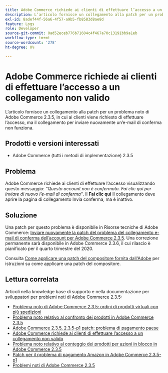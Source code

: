 ```yaml
---
title: Adobe Commerce richiede ai clienti di effettuare l’accesso a un collegamento non valido
description: L’articolo fornisce un collegamento alla patch per un problema noto di Adobe Commerce 2.3.5, in cui ai clienti viene richiesto di effettuare l’accesso, ma il collegamento per inviare nuovamente un’e-mail di conferma non funziona.
exl-id: 8adef44f-56a6-4f57-a9b5-fb8583d8ae8d
feature: Logs
role: Developer
source-git-commit: 0ad52eceb776b71604c4f467a70c13191bb9a1eb
workflow-type: tm+mt
source-wordcount: '278'
ht-degree: 0%

---
```


# Adobe Commerce richiede ai clienti di effettuare l’accesso a un collegamento non valido

L’articolo fornisce un collegamento alla patch per un problema noto di Adobe Commerce 2.3.5, in cui ai clienti viene richiesto di effettuare l’accesso, ma il collegamento per inviare nuovamente un’e-mail di conferma non funziona.

## Prodotti e versioni interessati

* Adobe Commerce (tutti i metodi di implementazione) 2.3.5

## Problema

Adobe Commerce richiede ai clienti di effettuare l’accesso visualizzando questo messaggio: *&quot;Questo account non è confermato. Fai clic qui per inviare di nuovo l’e-mail di conferma&quot;*. Il **Fai clic qui** Il collegamento deve aprire la pagina di collegamento Invia conferma, ma è inattivo.

## Soluzione

Una patch per questo problema è disponibile in Risorse tecniche di Adobe Commerce: [Inviare nuovamente la patch del problema del collegamento e-mail di conferma dell’account per Adobe Commerce 2.3.5](https://magento.com/tech-resources/download?_ga=2.193540264.409362045.1590506265-807369446.1578680711#download2368). Una correzione permanente sarà disponibile in Adobe Commerce 2.3.6, il cui rilascio è pianificato per il quarto trimestre del 2020.

Consulta [Come applicare una patch del compositore fornita dall&#39;Adobe](/help/how-to/general/how-to-apply-a-composer-patch-provided-by-magento.md) per istruzioni su come applicare una patch del compositore.

## Lettura correlata

Articoli nella knowledge base di supporto e nella documentazione per sviluppatori per problemi noti di Adobe Commerce 2.3.5:

* [Problema noto di Adobe Commerce 2.3.5: ordini di prodotti virtuali con più spedizioni](/help/troubleshooting/miscellaneous/magento-2-3-5-known-issue-virtual-product-multi-ship-orders.md)
* [Problema noto relativo al confronto dei prodotti in Adobe Commerce 2.3.5](/help/troubleshooting/storefront/product-comparison-known-issue-in-magento-2-3-5.md)
* [Adobe Commerce 2.3.5, 2.3.5-p1 patch: problema di pagamento paese](/help/troubleshooting/known-issues-patches-attached/magento-2-3-5-2-3-5-p1-patch-country-payment-issue.md)
* [Adobe Commerce richiede ai clienti di effettuare l’accesso a un collegamento non valido](/help/troubleshooting/known-issues-patches-attached/magento-prompts-customers-log-in-invalid-link.md)
* [Problema noto relativo al conteggio dei prodotti per azioni in blocco in Adobe Commerce 2.3.5](/help/troubleshooting/miscellaneous/bulk-action-product-count-known-issue-in-magento-2-3-5.md)
* [Patch per il problema di pagamento Amazon in Adobe Commerce 2.3.5-p1](/help/troubleshooting/payments/patch-for-amazon-pay-checkout-issue-in-magento-2-3-5-p1.md)
* [Problemi noti di Adobe Commerce 2.3.5](https://devdocs.magento.com/guides/v2.3/release-notes/release-notes-2-3-5-commerce.html#known-issues)
